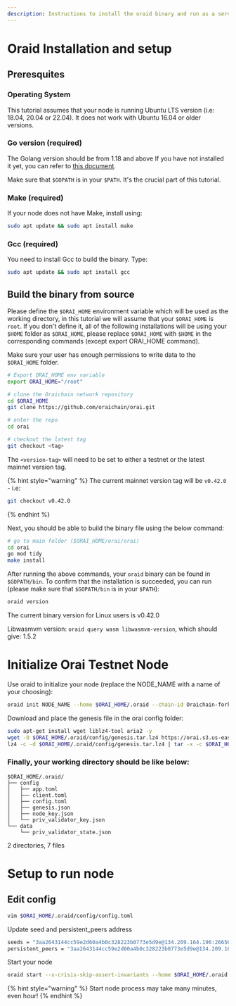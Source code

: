 ```yaml
---
description: Instructions to install the oraid binary and run as a service by systemd
---
```


# Oraid Installation and setup

## Preresquites

### Operating System

This tutorial assumes that your node is running Ubuntu LTS version (i.e: 18.04, 20.04 or 22.04). It does not work with Ubuntu 16.04 or older versions.

### Go version (required)

The Golang version should be from 1.18 and above
If you have not installed it yet, you can refer to [this document](https://github.com/oraichain/docs/blob/master/developer/tutorials/install-go.md).

Make sure that `$GOPATH` is in your `$PATH`. It's the crucial part of this tutorial.
### Make (required)

If your node does not have Make, install using: 
```bash
sudo apt update && sudo apt install make
```

### Gcc (required)

You need to install Gcc to build the binary. Type: 
```bash
sudo apt update && sudo apt install gcc
```

## Build the binary from source

Please define the `$ORAI_HOME` environment variable which will be used as the working directory, in this tutorial we will assume that your `$ORAI_HOME` is `root`. If you don't define it, all of the following installations will be using your `$HOME` folder as `$ORAI_HOME`, please replace `$ORAI_HOME` with `$HOME` in the corresponding commands (except export ORAI_HOME command).

Make sure your user has enough permissions to write data to the `$ORAI_HOME` folder.

```bash
# Export ORAI_HOME env variable
export ORAI_HOME="/root"
```

```bash
# clone the Oraichain network repository
cd $ORAI_HOME
git clone https://github.com/oraichain/orai.git

# enter the repo
cd orai

# checkout the latest tag
git checkout <tag>
```

The `<version-tag>` will need to be set to either a testnet or the latest mainnet version tag.

{% hint style="warning" %}
The current mainnet version tag will be `v0.42.0` - i.e:

```bash
git checkout v0.42.0
```
{% endhint %}

Next, you should be able to build the binary file using the below command:

```bash
# go to main folder ($ORAI_HOME/orai/orai)
cd orai
go mod tidy
make install
```
After running the above commands, your `oraid` binary can be found in `$GOPATH/bin`.
To confirm that the installation is succeeded, you can run (please make sure that `$GOPATH/bin` is in your `$PATH`):

```bash
oraid version
```

The current binary version for Linux users is v0.42.0

Libwasmvm version: ```oraid query wasm libwasmvm-version```, which should give: 1.5.2

# Initialize Orai Testnet Node

Use oraid to initialize your node (replace the NODE_NAME with a name of your choosing):

```bash
oraid init NODE_NAME --home $ORAI_HOME/.oraid --chain-id Oraichain-fork
```

<!-- TODO: // need to export genesis.json file of testnet -->
Download and place the genesis file in the orai config folder:
```bash
sudo apt-get install wget liblz4-tool aria2 -y
wget -O $ORAI_HOME/.oraid/config/genesis.tar.lz4 https://orai.s3.us-east-2.amazonaws.com/testnet/genesis.tar.lz4
lz4 -c -d $ORAI_HOME/.oraid/config/genesis.tar.lz4 | tar -x -c $ORAI_HOME/.oraid/config/
```

### Finally, your working directory should be like below:
```
$ORAI_HOME/.oraid/
├── config
│   ├── app.toml
│   ├── client.toml
│   ├── config.toml
│   ├── genesis.json
│   ├── node_key.json
│   └── priv_validator_key.json
└── data
    └── priv_validator_state.json
```
2 directories, 7 files

# Setup to run node

<!-- Download liblz4-tool to handle the compressed file, then Download & Decompress the snapshot:

```bash
cd $ORAI_HOME/.oraid
sudo apt-get install wget liblz4-tool aria2 -y
wget -O oraichain_latest.tar.lz4 https://orai.s3.us-east-2.amazonaws.com/snapshots/oraichain_latest.tar.lz4
lz4 -c -d oraichain_latest.tar.lz4 | tar -x -C $ORAI_HOME/.oraid
``` -->

## Edit config

```bash
vim $ORAI_HOME/.oraid/config/config.toml
```

Update seed and persistent_peers address
```bash
seeds = "3aa2643144cc59e2d60a4b0c328223b0773e5d9e@134.209.164.196:26656, fc7d01a6ffbbc097e60fcf7b5bb6970d693161c0@134.209.164.196:26666"
persistent_peers = "3aa2643144cc59e2d60a4b0c328223b0773e5d9e@134.209.164.196:26656, fc7d01a6ffbbc097e60fcf7b5bb6970d693161c0@134.209.164.196:26666"
```

Start your node
```bash
oraid start --x-crisis-skip-assert-invariants --home $ORAI_HOME/.oraid
```
{% hint style="warning" %}
Start node process may take many minutes, even hour!
{% endhint %}